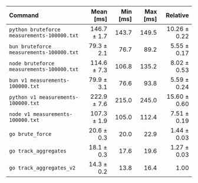 | Command                                     |   Mean [ms] | Min [ms] | Max [ms] |     Relative |
| :------------------------------------------ | ----------: | -------: | -------: | -----------: |
| `python bruteforce measurements-100000.txt` | 146.7 ± 1.7 |    143.7 |    149.5 | 10.26 ± 0.22 |
| `bun bruteforce measurements-100000.txt`    |  79.3 ± 2.1 |     76.7 |     89.2 |  5.55 ± 0.17 |
| `node bruteforce measurements-100000.txt`   | 114.6 ± 7.3 |    106.8 |    135.2 |  8.02 ± 0.53 |
| `bun v1 measurements-100000.txt`            |  79.9 ± 3.1 |     76.6 |     93.8 |  5.59 ± 0.24 |
| `python v1 measurements-100000.txt`         | 222.9 ± 7.6 |    215.0 |    245.0 | 15.60 ± 0.60 |
| `node v1 measurements-100000.txt`           | 107.3 ± 1.9 |    105.0 |    112.4 |  7.51 ± 0.19 |
| `go brute_force`                            |  20.6 ± 0.3 |     20.0 |     22.9 |  1.44 ± 0.03 |
| `go track_aggregates`                       |  18.1 ± 0.3 |     17.6 |     19.6 |  1.27 ± 0.03 |
| `go track_aggregates_v2`                    |  14.3 ± 0.2 |     13.8 |     16.4 |         1.00 |

